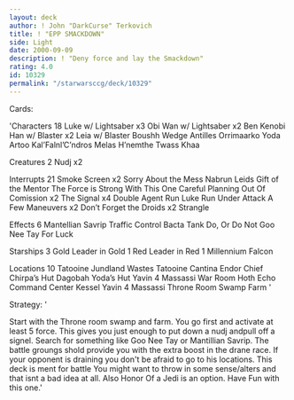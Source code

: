 ```yaml
---
layout: deck
author: ! John "DarkCurse" Terkovich
title: ! "EPP SMACKDOWN"
side: Light
date: 2000-09-09
description: ! "Deny force and lay the Smackdown"
rating: 4.0
id: 10329
permalink: "/starwarsccg/deck/10329"
---
```

Cards: 

'Characters 18
Luke w/ Lightsaber x3
Obi Wan w/ Lightsaber x2
Ben Kenobi
Han w/ Blaster x2
Leia w/ Blaster
Boushh
Wedge Antilles
Orrimaarko
Yoda
Artoo
Kal’Falnl’C’ndros
Melas
H’nemthe
Twass Khaa

Creatures 2
Nudj x2

Interrupts 21
Smoke Screen x2
Sorry About the Mess
Nabrun Leids
Gift of the Mentor
The Force is Strong With This One
Careful Planning
Out Of Comission x2
The Signal x4
Double Agent
Run Luke Run
Under Attack
A Few Maneuvers x2
Don’t Forget the Droids x2
Strangle

Effects 6
Mantellian Savrip
Traffic Control
Bacta Tank
Do, Or Do Not
Goo Nee Tay
For Luck

Starships 3
Gold Leader in Gold 1
Red Leader in Red 1
Millennium Falcon

Locations 10
Tatooine Jundland Wastes
Tatooine Cantina
Endor Chief Chirpa’s Hut
Dagobah Yoda’s Hut
Yavin 4 Massassi War Room
Hoth Echo Command Center
Kessel
Yavin 4 Massassi Throne Room
Swamp
Farm
'

Strategy: '

Start with the Throne room swamp and farm. You go first and activate at least 5 force. This gives you just enough to put down a nudj andpull off a signel. Search for something like Goo Nee Tay or Mantillian Savrip. The battle groungs shold provide you with the extra boost in the drane race. If your opponent is draining you don't be afraid to go to his locations. This deck is ment for battle You might want to throw in some sense/alters and that isnt a bad idea at all. Also Honor Of a Jedi is an option. Have Fun with this one.'
